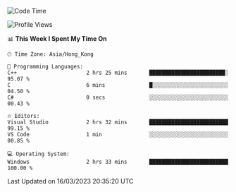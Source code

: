 <!--START_SECTION:waka-->
![Code Time](http://img.shields.io/badge/Code%20Time-39%20hrs%2020%20mins-blue)

![Profile Views](http://img.shields.io/badge/Profile%20Views-9-blue)

📊 **This Week I Spent My Time On** 

```text
🕑︎ Time Zone: Asia/Hong_Kong

💬 Programming Languages: 
C++                      2 hrs 25 mins       ████████████████████████░   95.07 % 
C                        6 mins              █░░░░░░░░░░░░░░░░░░░░░░░░   04.50 % 
C#                       0 secs              ░░░░░░░░░░░░░░░░░░░░░░░░░   00.43 % 

🔥 Editors: 
Visual Studio            2 hrs 32 mins       █████████████████████████   99.15 % 
VS Code                  1 min               ░░░░░░░░░░░░░░░░░░░░░░░░░   00.85 % 

💻 Operating System: 
Windows                  2 hrs 33 mins       █████████████████████████   100.00 % 
```


 Last Updated on 16/03/2023 20:35:20 UTC
<!--END_SECTION:waka-->
